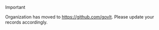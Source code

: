 > [!IMPORTANT]  
> Organization has moved to https://github.com/govlt. Please update your records accordingly.
